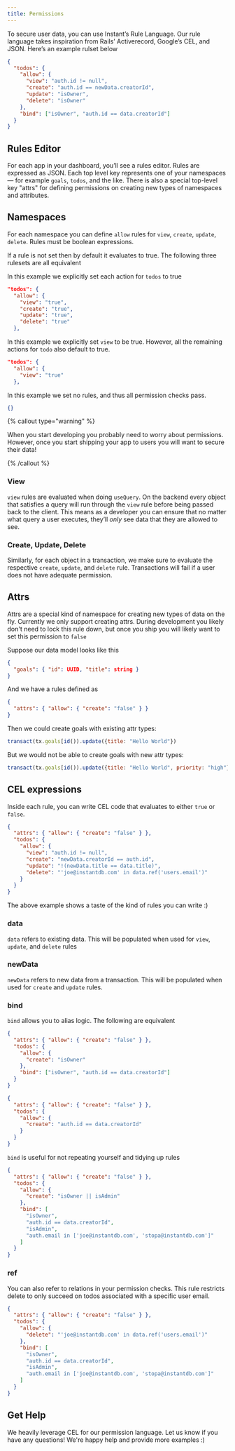 ```yaml
---
title: Permissions
---
```


To secure user data, you can use Instant’s Rule Language. Our rule language
takes inspiration from Rails’ Activerecord, Google’s CEL, and JSON.
Here’s an example rulset below

```json
{
  "todos": {
    "allow": {
      "view": "auth.id != null",
      "create": "auth.id == newData.creatorId",
      "update": "isOwner",
      "delete": "isOwner"
    },
    "bind": ["isOwner", "auth.id == data.creatorId"]
  }
}
```

## Rules Editor

For each app in your dashboard, you’ll see a rules editor. Rules are expressed
as JSON. Each top level key represents one of your namespaces — for example
`goals`, `todos`, and the like. There is also a special top-level key "attrs" for
defining permissions on creating new types of namespaces and attributes.

## Namespaces

For each namespace you can define `allow` rules for `view`, `create`, `update`, `delete`. Rules
must be boolean expressions.

If a rule is not set then by default it evaluates to true. The following three
rulesets are all equivalent

In this example we explicitly set each action for `todos` to true

```json
"todos": {
  "allow": {
    "view": "true",
    "create": "true",
    "update": "true",
    "delete": "true"
  },
```

In this example we explicitly set `view` to be true. However, all the remaining
actions for `todo` also default to true.

```json
"todos": {
  "allow": {
    "view": "true"
  },
```

In this example we set no rules, and thus all permission checks pass.

```json
{}
```

{% callout type="warning" %}

When you start developing you probably need to worry about
permissions. However, once you start shipping your app to users you will
want to secure their data!

{% /callout %}

### View

`view` rules are evaluated when doing `useQuery`. On the backend every object
that satisfies a query will run through the `view` rule before being passed back
to the client. This means as a developer you can ensure that no matter what query
a user executes, they’ll _only_ see data that they are allowed to see.

### Create, Update, Delete

Similarly, for each object in a transaction, we make sure to evaluate the respective `create`, `update`, and `delete` rule.
Transactions will fail if a user does not have adequate permission.

## Attrs

Attrs are a special kind of namespace for creating new types of data on the fly.
Currently we only support creating attrs. During development you likely don't
need to lock this rule down, but once you ship you will likely want to set this
permission to `false`

Suppose our data model looks like this

```json
{
  "goals": { "id": UUID, "title": string }
}
```

And we have a rules defined as

```json
{
  "attrs": { "allow": { "create": "false" } }
}
```

Then we could create goals with existing attr types:

```javascript
transact(tx.goals[id()).update({title: "Hello World"})
```

But we would not be able to create goals with new attr types:

```javascript
transact(tx.goals[id()).update({title: "Hello World", priority: "high"})
```

## CEL expressions

Inside each rule, you can write CEL code that evaluates to either `true` or `false`.

```json
{
  "attrs": { "allow": { "create": "false" } },
  "todos": {
    "allow": {
      "view": "auth.id != null",
      "create": "newData.creatorId == auth.id",
      "update": "!(newData.title == data.title)",
      "delete": "'joe@instantdb.com' in data.ref('users.email')"
    }
  }
}
```

The above example shows a taste of the kind of rules you can write :)

### data

`data` refers to existing data. This will be populated when used for `view`, `update`, and `delete` rules

### newData

`newData` refers to new data from a transaction. This will be populated when
used for `create` and `update` rules.

### bind

`bind` allows you to alias logic. The following are equivalent

```json
{
  "attrs": { "allow": { "create": "false" } },
  "todos": {
    "allow": {
      "create": "isOwner"
    },
    "bind": ["isOwner", "auth.id == data.creatorId"]
  }
}
```

```json
{
  "attrs": { "allow": { "create": "false" } },
  "todos": {
    "allow": {
      "create": "auth.id == data.creatorId"
    }
  }
}
```

`bind` is useful for not repeating yourself and tidying up rules

```json
{
  "attrs": { "allow": { "create": "false" } },
  "todos": {
    "allow": {
      "create": "isOwner || isAdmin"
    },
    "bind": [
      "isOwner",
      "auth.id == data.creatorId",
      "isAdmin",
      "auth.email in ['joe@instantdb.com', 'stopa@instantdb.com']"
    ]
  }
}
```

### ref

You can also refer to relations in your permission checks. This rule restricts
delete to only succeed on todos associated with a specific user email.

```json
{
  "attrs": { "allow": { "create": "false" } },
  "todos": {
    "allow": {
      "delete": "'joe@instantdb.com' in data.ref('users.email')"
    },
    "bind": [
      "isOwner",
      "auth.id == data.creatorId",
      "isAdmin",
      "auth.email in ['joe@instantdb.com', 'stopa@instantdb.com']"
    ]
  }
}
```

## Get Help

We heavily leverage CEL for our permission language. Let us know if you have any questions!
We're happy help and provide more examples :)
